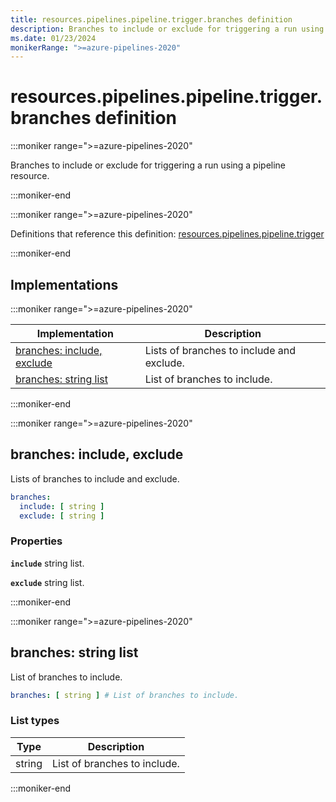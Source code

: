 ```yaml
---
title: resources.pipelines.pipeline.trigger.branches definition
description: Branches to include or exclude for triggering a run using a pipeline resource.
ms.date: 01/23/2024
monikerRange: ">=azure-pipelines-2020"
---
```


# resources.pipelines.pipeline.trigger.branches definition

<!-- :::description::: -->
:::moniker range=">=azure-pipelines-2020"

<!-- :::editable-content name="description"::: -->
Branches to include or exclude for triggering a run using a pipeline resource.
<!-- :::editable-content-end::: -->

:::moniker-end
<!-- :::description-end::: -->

<!-- :::parents::: -->
:::moniker range=">=azure-pipelines-2020"

Definitions that reference this definition: [resources.pipelines.pipeline.trigger](resources-pipelines-pipeline-trigger.md)

:::moniker-end
<!-- :::parents-end::: -->

## Implementations

<!-- :::implementations-list::: -->
:::moniker range=">=azure-pipelines-2020"

| Implementation | Description |
|---|---|
| [branches: include, exclude](#branchesobjectproperties) | Lists of branches to include and exclude. |
| [branches: string list](#branchesstringlist) | List of branches to include. |

:::moniker-end
<!-- :::implementations-list-end::: -->

<!-- :::remarks::: -->
<!-- :::editable-content name="remarks"::: -->
<!-- :::editable-content-end::: -->
<!-- :::remarks-end::: -->

<!-- :::examples::: -->
<!-- :::editable-content name="examples"::: -->
<!-- :::editable-content-end::: -->
<!-- :::examples-end::: -->

<!-- :::implementations::: -->
<!-- :::implementation-item name="branches: object properties"::: -->
<a name="branchesobjectproperties"></a>
<!-- :::objectAnyOf::: -->
:::moniker range=">=azure-pipelines-2020"

<!-- :::implementation-signature::: -->
## branches: include, exclude
<!-- :::implementation-signature-end::: -->

<!-- :::implementation-description::: -->
<!-- :::editable-content name="description"::: -->
Lists of branches to include and exclude.
<!-- :::editable-content-end::: -->
<!-- :::implementation-description-end::: -->

<!-- :::implementation-syntax::: -->
```yaml
branches:
  include: [ string ]
  exclude: [ string ]
```
<!-- :::implementation-syntax-end::: -->

<!-- :::implementation-properties::: -->
### Properties

<!-- :::item name="include"::: -->
**`include`** string list.<br><!-- :::editable-content name="propDescription"::: -->
<!-- :::editable-content-end::: -->
<!-- :::item-end::: -->
<!-- :::item name="exclude"::: -->
**`exclude`** string list.<br><!-- :::editable-content name="propDescription"::: -->
<!-- :::editable-content-end::: -->
<!-- :::item-end::: -->
<!-- :::implementation-properties-end::: -->

:::moniker-end
<!-- :::objectAnyOf-end::: -->

<!-- :::remarks::: -->
<!-- :::editable-content name="remarks"::: -->
<!-- :::editable-content-end::: -->
<!-- :::remarks-end::: -->

<!-- :::examples::: -->
<!-- :::editable-content name="examples"::: -->
<!-- :::editable-content-end::: -->
<!-- :::examples-end::: -->
<!-- :::implementation-item-end::: -->
<!-- :::implementation-item name="branches: string list"::: -->
<a name="branchesstringlist"></a>
<!-- :::arrayAnyOf::: -->
:::moniker range=">=azure-pipelines-2020"

<!-- :::implementation-signature::: -->
## branches: string list
<!-- :::implementation-signature-end::: -->

<!-- :::implementation-description::: -->
<!-- :::editable-content name="description"::: -->
List of branches to include.
<!-- :::editable-content-end::: -->
<!-- :::implementation-description-end::: -->

<!-- :::implementation-syntax::: -->
```yaml
branches: [ string ] # List of branches to include.
```
<!-- :::implementation-syntax-end::: -->

### List types

<!-- :::implementation-list-types::: -->
| Type | Description |
|---|---|
| string | List of branches to include. |
<!-- :::implementation-list-types-end::: -->

:::moniker-end
<!-- :::arrayAnyOf-end::: -->

<!-- :::remarks::: -->
<!-- :::editable-content name="remarks"::: -->
<!-- :::editable-content-end::: -->
<!-- :::remarks-end::: -->

<!-- :::examples::: -->
<!-- :::editable-content name="examples"::: -->
<!-- :::editable-content-end::: -->
<!-- :::examples-end::: -->
<!-- :::implementation-item-end::: -->
<!-- :::implementations-end::: -->

<!-- :::see-also::: -->
<!-- :::editable-content name="seeAlso"::: -->
<!-- :::editable-content-end::: -->
<!-- :::see-also-end::: -->
